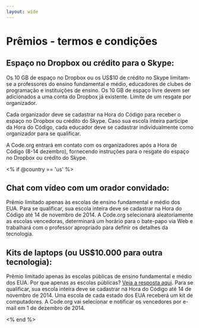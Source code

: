 ```yaml
---
layout: wide
---
```


# Prêmios - termos e condições

## Espaço no Dropbox ou crédito para o Skype:

Os 10 GB de espaço no Dropbox ou os US$10 de crédito no Skype limitam-se a professores do ensino fundamental e médio, educadores de clubes de programação e instituições de ensino. Os 10 GB de espaço livre devem ser adicionados a uma conta do Dropbox já existente. Limite de um resgate por organizador.

Cada organizador deve se cadastrar na Hora do Código para receber o espaço no Dropbox ou crédito do Skype. Caso sua escola inteira participe da Hora do Código, cada educador deve se cadastrar individualmente como organizador para se qualificar.

A Code.org entrará em contato com os organizadores após a Hora de Código (8-14 dezembro), fornecendo instruções para o resgate do espaço no Dropbox ou crédito do Skype.

<% if @country == 'us' %>

## Chat com vídeo com um orador convidado:

Prêmio limitado apenas às escolas de ensino fundamental e médio dos EUA. Para se qualificar, sua escola inteira deve se cadastrar na Hora do Código até 14 de novembro de 2014. A Code.org selecionará aleatoriamente as escolas vencedoras, determinará um horário para o bate-papo via Web e trabalhará com o professor apropriado para definir os detalhes da tecnologia.

## Kits de laptops (ou US$10.000 para outra tecnologia):

Prêmio limitado apenas às escolas públicas de ensino fundamental e médio dos EUA. Por que apenas as escolas públicas? [Veja a resposta aqui][1]. Para se qualificar, sua escola inteira deve se cadastrar na Hora do Código até 14 de novembro de 2014. Uma escola de cada estado dos EUA receberá um kit de computadores. A Code.org vai selecionar e notificar os vencedores por e-mail em 1 de dezembro de 2014.

 [1]: http://www.hourofcode.com/us#faq

<% end %>